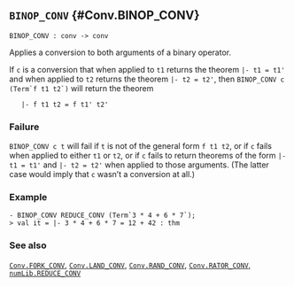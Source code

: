 ## `BINOP_CONV` {#Conv.BINOP_CONV}


```
BINOP_CONV : conv -> conv
```



Applies a conversion to both arguments of a binary operator.


If `c` is a conversion that when applied to `t1` returns the theorem
`|- t1 = t1'` and when applied to `t2` returns the theorem
`|- t2 = t2'`, then `` BINOP_CONV c (Term`f t1 t2`) `` will return the
theorem
    
       |- f t1 t2 = f t1' t2'
    



### Failure

`BINOP_CONV c t` will fail if `t` is not of the general form
`f t1 t2`, or if `c` fails when applied to either `t1` or `t2`, or if `c`
fails to return theorems of the form `|- t1 = t1'` and `|- t2 = t2'`
when applied to those arguments.  (The latter case would imply that
`c` wasn’t a conversion at all.)

### Example

    
    - BINOP_CONV REDUCE_CONV (Term`3 * 4 + 6 * 7`);
    > val it = |- 3 * 4 + 6 * 7 = 12 + 42 : thm
    



### See also

[`Conv.FORK_CONV`](#Conv.FORK_CONV), [`Conv.LAND_CONV`](#Conv.LAND_CONV), [`Conv.RAND_CONV`](#Conv.RAND_CONV), [`Conv.RATOR_CONV`](#Conv.RATOR_CONV), [`numLib.REDUCE_CONV`](#numLib.REDUCE_CONV)

